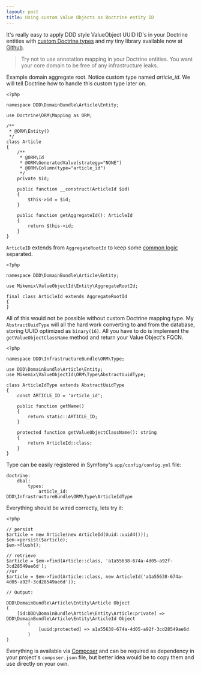 ```yaml
---
layout: post
title: Using custom Value Objects as Doctrine entity ID
---
```


It's really easy to apply DDD style ValueObject UUID ID's in your Doctrine entities with [custom Doctrine types](http://docs.doctrine-project.org/projects/doctrine-orm/en/latest/cookbook/custom-mapping-types.html) and my tiny library available now at [Github](https://github.com/mikemix/ddd-value-object-id).

> Try not to use annotation mapping in your Doctrine entities. You want your core domain to be free of any infrastructure leaks.

Example domain aggregate root. Notice custom type named _article_id_. We will tell Doctrine how to handle this custom type later on.

```
<?php

namespace DDD\DomainBundle\Article\Entity;

use Doctrine\ORM\Mapping as ORM;

/**
 * @ORM\Entity()
 */
class Article
{
    /**
     * @ORM\Id
     * @ORM\GeneratedValue(strategy="NONE")
     * @ORM\Column(type="article_id")
     */
    private $id;

    public function __construct(ArticleId $id)
    {
        $this->id = $id;
    }

    public function getAggregateId(): ArticleId
    {
        return $this->id;
    }
}
```

`ArticleID` extends from `AggregateRootId` to keep some [common logic](https://github.com/mikemix/ddd-value-object-id/blob/master/src/Entity/AggregateRootId.php) separated.

```
<?php

namespace DDD\DomainBundle\Article\Entity;

use Mikemix\ValueObjectId\Entity\AggregateRootId;

final class ArticleId extends AggregateRootId
{
}
```

All of this would not be possible without custom Doctrine mapping type. My `AbstractUuidType` will all the hard work converting to and from the database, storing UUID optimized as `binary(16)`. All you have to do is implement the `getValueObjectClassName` method and return your Value Object's FQCN.

```
<?php

namespace DDD\InfrastructureBundle\ORM\Type;

use DDD\DomainBundle\Article\Entity;
use Mikemix\ValueObjectId\ORM\Type\AbstractUuidType;

class ArticleIdType extends AbstractUuidType
{
    const ARTICLE_ID = 'article_id';

    public function getName()
    {
        return static::ARTICLE_ID;
    }

    protected function getValueObjectClassName(): string
    {
        return ArticleId::class;
    }
}
```

Type can be easily registered in Symfony's `app/config/config.yml` file:

```
doctrine:
    dbal:
        types:
            article_id: DDD\InfrastructureBundle\ORM\Type\ArticleIdType
```

Everything should be wired correctly, lets try it:

```
<?php

// persist
$article = new Article(new ArticleId(Uuid::uuid4()));
$em->persist($article);
$em->flush();

// retrieve
$article = $em->find(Article::class, 'a1a55638-674a-4d05-a92f-3cd28549ae6d');
//or
$article = $em->find(Article::class, new ArticleId('a1a55638-674a-4d05-a92f-3cd28549ae6d'));

// Output:

DDD\DomainBundle\Article\Entity\Article Object
(
    [id:DDD\DomainBundle\Article\Entity\Article:private] => DDD\DomainBundle\Article\Entity\ArticleId Object
        (
            [uuid:protected] => a1a55638-674a-4d05-a92f-3cd28549ae6d
        )
)
```

Everything is available via [Composer](https://packagist.org/packages/mikemix/ddd-value-object-id) and can be required as dependency in your project's `composer.json` file, but better idea would be to copy them and use directly on your own.
